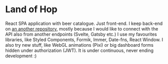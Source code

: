 # Land of Hop

React SPA application with beer catalogue. Just front-end. I keep back-end on [an another repository](https://github.com/tomekrozalski/landofhop-back), mostly because I would like to connect with the API also from another endpoints (Svelte, Gatsby etc.) I use my favourites libraries, like Styled Components, Formik, Immer, Date-fns, React Window. I also try new stuff, like WebGL animations (Pixi) or big dashboard forms hidden under authorization (JWT). It is under continuous, never ending development :)
